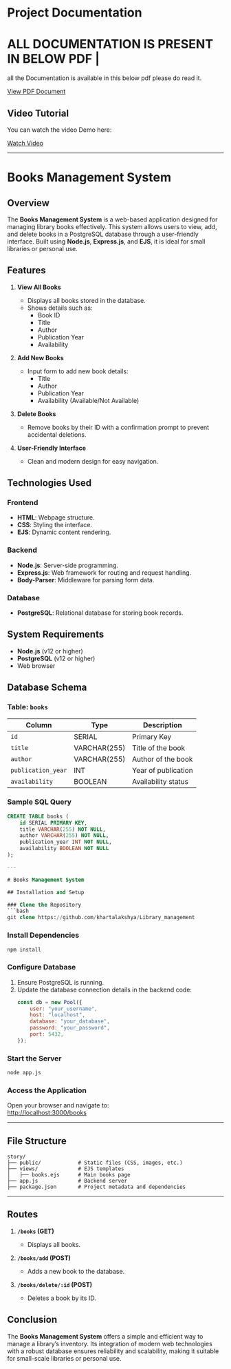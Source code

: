 # Project Documentation
# ALL DOCUMENTATION IS PRESENT IN BELOW PDF |

all the Documentation is available in this  below pdf please do  read it.

[View PDF Document](README/Books%20Management%20System.pdf)

## Video Tutorial

You can watch the video Demo here:

[Watch Video](Screen%20Recording%202025-01-08%20002042.mp4)

---
# Books Management System

## Overview

The **Books Management System** is a web-based application designed for managing library books effectively. This system allows users to view, add, and delete books in a PostgreSQL database through a user-friendly interface. Built using **Node.js**, **Express.js**, and **EJS**, it is ideal for small libraries or personal use.

## Features

1. **View All Books**  
   - Displays all books stored in the database.
   - Shows details such as:  
     - Book ID  
     - Title  
     - Author  
     - Publication Year  
     - Availability  

2. **Add New Books**  
   - Input form to add new book details:  
     - Title  
     - Author  
     - Publication Year  
     - Availability (Available/Not Available)  

3. **Delete Books**  
   - Remove books by their ID with a confirmation prompt to prevent accidental deletions.

4. **User-Friendly Interface**  
   - Clean and modern design for easy navigation.

## Technologies Used

### Frontend
- **HTML**: Webpage structure.
- **CSS**: Styling the interface.
- **EJS**: Dynamic content rendering.

### Backend
- **Node.js**: Server-side programming.
- **Express.js**: Web framework for routing and request handling.
- **Body-Parser**: Middleware for parsing form data.

### Database
- **PostgreSQL**: Relational database for storing book records.

## System Requirements
- **Node.js** (v12 or higher)
- **PostgreSQL** (v12 or higher)
- Web browser

## Database Schema

### Table: `books`

| Column            | Type          | Description                  |
|--------------------|---------------|------------------------------|
| `id`              | SERIAL        | Primary Key                  |
| `title`           | VARCHAR(255)  | Title of the book            |
| `author`          | VARCHAR(255)  | Author of the book           |
| `publication_year`| INT           | Year of publication          |
| `availability`    | BOOLEAN       | Availability status          |

### Sample SQL Query
```sql
CREATE TABLE books (
    id SERIAL PRIMARY KEY,
    title VARCHAR(255) NOT NULL,
    author VARCHAR(255) NOT NULL,
    publication_year INT NOT NULL,
    availability BOOLEAN NOT NULL
);

---

# Books Management System

## Installation and Setup

### Clone the Repository
```bash
git clone https://github.com/khartalakshya/Library_management
```

### Install Dependencies
```bash
npm install
```

### Configure Database

1. Ensure PostgreSQL is running.
2. Update the database connection details in the backend code:
    ```javascript
    const db = new Pool({
        user: "your_username",
        host: "localhost",
        database: "your_database",
        password: "your_password",
        port: 5432,
    });
    ```

### Start the Server
```bash
node app.js
```

### Access the Application

Open your browser and navigate to:  
[http://localhost:3000/books](http://localhost:3000/books)

---

## File Structure

```
story/
├── public/            # Static files (CSS, images, etc.)
├── views/             # EJS templates
│   ├── books.ejs      # Main books page
├── app.js             # Backend server
├── package.json       # Project metadata and dependencies
```

---

## Routes

1. **`/books` (GET)**  
   - Displays all books.

2. **`/books/add` (POST)**  
   - Adds a new book to the database.

3. **`/books/delete/:id` (POST)**  
   - Deletes a book by its ID.


## Conclusion

The **Books Management System** offers a simple and efficient way to manage a library’s inventory. Its integration of modern web technologies with a robust database ensures reliability and scalability, making it suitable for small-scale libraries or personal use.




